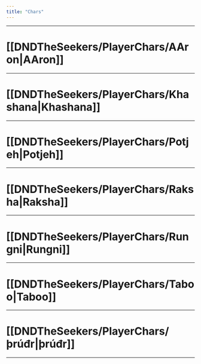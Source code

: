 ```yaml
---
title: "Chars"
---
```

___    
# [[DNDTheSeekers/PlayerChars/AAron|AAron]] 
___
# [[DNDTheSeekers/PlayerChars/Khashana|Khashana]]
___
# [[DNDTheSeekers/PlayerChars/Potjeh|Potjeh]]
___
# [[DNDTheSeekers/PlayerChars/Raksha|Raksha]]
___
# [[DNDTheSeekers/PlayerChars/Rungni|Rungni]]
___
# [[DNDTheSeekers/PlayerChars/Taboo|Taboo]]
___
# [[DNDTheSeekers/PlayerChars/þrúđr|þrúđr]]
___








